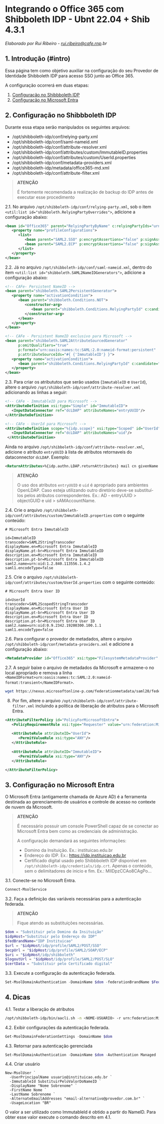 # Integrando o Office 365 com Shibboleth IDP - Ubnt 22.04 + Shib 4.3.1

_Elaborado por Rui Ribeiro - rui.ribeiro@cafe.rnp.br_

## 1. Introdução (#intro)

Essa página tem como objetivo auxiliar na configuração do seu Provedor de Identidade Shibboleth IDP para acesso SSO junto ao Office 365.

A configuração ocorrerá em duas etapas:

1. [Configuração no Shibbboleth IDP](#2-configuração-no-shibbboleth-idp)
2. [Configuração no Microsoft Entra](#3-configuração-no-microsoft-entra)

## 2. Configuração no Shibbboleth IDP

Durante essa etapa serão manipulados os seguintes arquivos:

* /opt/shibboleth-idp/conf/relying-party.xml
* /opt/shibboleth-idp/conf/saml-nameid.xml
* /opt/shibboleth-idp/conf/attribute-resolver.xml
* /opt/shibboleth-idp/conf/attributes/custom/ImmutableID.properties
* /opt/shibboleth-idp/conf/attributes/custom/UserId.properties
* /opt/shibboleth-idp/conf/metadata-providers.xml
* /opt/shibboleth-idp/metadata/office365-md.xml
* /opt/shibboleth-idp/conf/attribute-filter.xml

> **ATENÇÃO**
>
> É fortemente recomendada a realização de backup do IDP antes de executar esse procedimento

2.1. No arquivo `/opt/shibboleth-idp/conf/relying-party.xml`, sob o item `<util:list id="shibboleth.RelyingPartyOverrides">`, adicione a configuração abaixo:

```xml
<bean id="Office365" parent="RelyingPartyByName" c:relyingPartyIds="urn:federation:MicrosoftOnline">
   <property name="profileConfigurations">
      <list>
         <bean parent="SAML2.SSO" p:encryptAssertions="false" p:signAssertions="true" p:signResponses="false" />
         <bean parent="SAML2.ECP" p:encryptAssertions="false" p:signAssertions="true" p:signResponses="false" p:nameIDFormatPrecedence="urn:oasis:names:tc:SAML:2.0:nameid-format:persistent" />
      </list>
   </property>
</bean>
```

2.2. Já no arquivo `/opt/shibboleth-idp/conf/saml-nameid.xml`, dentro do item `<util:list id="shibboleth.SAML2NameIDGenerators">`, adicione a configuração abaixo:

```xml
<!-- CAFe- Persistent NameID -->
<bean parent="shibboleth.SAML2PersistentGenerator">
   <property name="activationCondition">
      <bean parent="shibboleth.Conditions.NOT">
         <constructor-arg>
            <bean parent="shibboleth.Conditions.RelyingPartyId" c:candidate="urn:federation:MicrosoftOnline" />
         </constructor-arg>
      </bean>
   </property>
</bean>

<!-- CAFe - Persistent NameID exclusivo para Microsoft -->
<bean parent="shibboleth.SAML2AttributeSourcedGenerator"
      p:omitQualifiers="true"
      p:format="urn:oasis:names:tc:SAML:2.0:nameid-format:persistent"
      p:attributeSourceIds="#{ {'ImmutableID'} }">
   <property name="activationCondition">
      <bean parent="shibboleth.Conditions.RelyingPartyId" c:candidate="urn:federation:MicrosoftOnline" />
   </property>
</bean>
```

2.3. Para criar os atribututos que serão usados (`ImmutableID` e `UserId`), altere o arquivo `/opt/shibboleth-idp/conf/attribute-resolver.xml` adicionando as linhas a seguir:

```xml
<!-- CAFe - ImmutableID para Microsoft -->
<AttributeDefinition xsi:type="Simple" id="ImmutableID">
   <InputDataConnector ref="dcLDAP" attributeNames="entryUUID"/>
</AttributeDefinition>

<!-- CAFe - UserId para Microsoft -->
<AttributeDefinition scope="%{idp.scope}" xsi:type="Scoped" id="UserId">
   <InputDataConnector ref="dcLDAP" attributeNames="uid"/>
 </AttributeDefinition>
```

Ainda no arquivo `/opt/shibboleth-idp/conf/attribute-resolver.xml`, adicione o atributo `entryUUID` à lista de atributos retornaveis do dataconnector `dcLDAP`. Exemplo:

```xml
<ReturnAttributes>%{idp.authn.LDAP.returnAttributes} mail cn givenName sn brPersonCPF schacDateOfBirth entryUUID</ReturnAttributes>
```

> **ATENÇÃO**
>
> O uso dos atributos `entryUUID` e `uid` é apropriado para ambientes OpenLDAP. Caso esteja utilizando outro diretório deve-se substituí-los pelos atributos correspondentes. Ex.: AD - entryUUID > objectGUID e uid > sAMAccountName.

2.4. Crie o arquivo `/opt/shibboleth-idp/conf/attributes/custom/ImmutableID.properties` com o seguinte conteúdo:

```properties
# Microsoft Entra ImmutableID

id=ImmutableID
transcoder=SAML2StringTranscoder
displayName.en=Microsoft Entra ImmutableID
displayName.pt-br=Microsoft Entra ImmutableID
description.en=Microsoft Entra ImmutableID
description.pt-br=Microsoft Entra ImmutableID
saml2.name=urn:oid:1.2.840.113556.1.4.2
saml1.encodeType=false
```

2.5. Crie o arquivo `/opt/shibboleth-idp/conf/attributes/custom/UserId.properties` com o seguinte conteúdo:

```properties
# Microsoft Entra User ID

id=UserId
transcoder=SAML2ScopedStringTranscoder
displayName.en=Microsoft Entra User ID
displayName.pt-br=Microsoft Entra User ID
description.en=Microsoft Entra User ID
description.pt-br=Microsoft Entra User ID
saml2.name=urn:oid:0.9.2342.19200300.100.1.1
saml1.encodeType=false
```

2.6. Para configurar o provedor de metadados, altere o arquivo `/opt/shibboleth-idp/conf/metadata-providers.xml` e adicione a configuração abaixo:

```xml
<MetadataProvider id="Office365" xsi:type="FilesystemMetadataProvider" metadataFile="%{idp.home}/metadata/microsoft-md.xml"/>
```

2.7. A seguir baixe o arquivo de metadados da Microsoft e armazene-o no local apropriado e remova a linha `<NameIDFormat>urn:oasis:names:tc:SAML:2.0:nameid-format:transient</NameIDFormat>`.

```bash
wget https://nexus.microsoftonline-p.com/federationmetadata/saml20/federationmetadata.xml -O /opt/shibboleth-idp/metadata/microsoft-md.xml
```

   
8. Por fim, altere o arquivo `/opt/shibboleth-idp/conf/attribute-filter.xml` incluindo a política de liberação de atributos para o Microsoft Entra.

```xml
<AttributeFilterPolicy id="PolicyForMicrosoftEntra">
   <PolicyRequirementRule xsi:type="Requester" value="urn:federation:MicrosoftOnline" />
   
   <AttributeRule attributeID="UserId">
      <PermitValueRule xsi:type="ANY"/>
   </AttributeRule>
   
   <AttributeRule attributeID="ImmutableID">
      <PermitValueRule xsi:type="ANY"/>
   </AttributeRule>

</AttributeFilterPolicy>
```

## 3. Configuração no Microsoft Entra

O Microsoft Entra (antigamente chamada de Azure AD) é a ferramenta destinada ao gerenciamento de usuários e controle de acesso no contexte de nuvem da Microsoft.

> **ATENÇÃO**
>
> É necessário possuir um console PowerShell capaz de se conectar ao Microsoft Entra bem como as credenciais de administração.
> 
> A configuração demandará as seguintes informações:
> - Domino da Insituição. Ex.: instituicao.edu.br
> - Endereço do IDP. Ex.: https://idp.instituicao.edu.br
> - Certificado digital usado pelo Shibbboleth IDP disponível em `/opt/shibboleth-idp/credentials/idp.crt`. Apenas o conteúdo, sem o delimitadores de inicio e fim. Ex.: MIIDpzCCAo8CAgPo...

3.1. Conecte-se no Microsoft Entra.

```powershell
Connect-MsolService
```

3.2. Faça a definição das variáveis necessárias para a autenticação federada. 

> **ATENÇÃO**
>
> Fique atendo as substituições necessárias.

```powershell
$dom = "Substituir pelo Domino da Insituição"
$idpHost="Substituir pelo Endereço do IDP"
$fedBrandName="IDP Instituicao"
$url = "$idpHost/idp/profile/SAML2/POST/SSO"
$ecpUrl = "$idpHost/idp/profile/SAML2/SOAP/ECP"
$uri = "$idpHost/idp/shibboleth"
$logoutUrl = "$idpHost/idp/profile/SAML2/POST/SLO"
$certData = "Substituir pelo Certificado digital"
```

3.3. Execute a configuração da autenticação federada.

```powershell
Set-MsolDomainAuthentication -DomainName $dom -federationBrandName $FedBrandName -Authentication Federated  -PassiveLogOnUri $url -SigningCertificate $certData -IssuerUri $uri -ActiveLogOnUri $ecpUrl -LogOffUri $logoutUrl -PreferredAuthenticationProtocol SAMLP
```

## 4. Dicas

4.1. Testar a liberação de atributos

```bash
/opt/shibboleth-idp/bin/aacli.sh -n <NOME-USUARIO> -r urn:federation:MicrosoftOnline --saml2
```

4.2. Exibir configurações da autenticação federada.

```powershell
Get-MsolDomainFederationSettings -DomainName $dom
```

4.3. Retornar para autenticação gerenciada

```powershell
Set-MsolDomainAuthentication -DomainName $dom -Authentication Managed
```

4.4. Criar usuário

```
New-MsolUser `
  -UserPrincipalName usuario@instituicao.edu.br `
  -ImmutableId SubstituirPeloValorDoNameID `
  -DisplayName "Nome Sobrenome" `
  -FirstName Nome `
  -LastName Sobrenome `
  -AlternateEmailAddresses "email-alternativo@provedor.com.br" `
  -UsageLocation "BR"
```

O valor a ser utilizado como ImmutableId é obtido a partir do NameID. Para obter esse valor execute o comando descrito em 4.1.